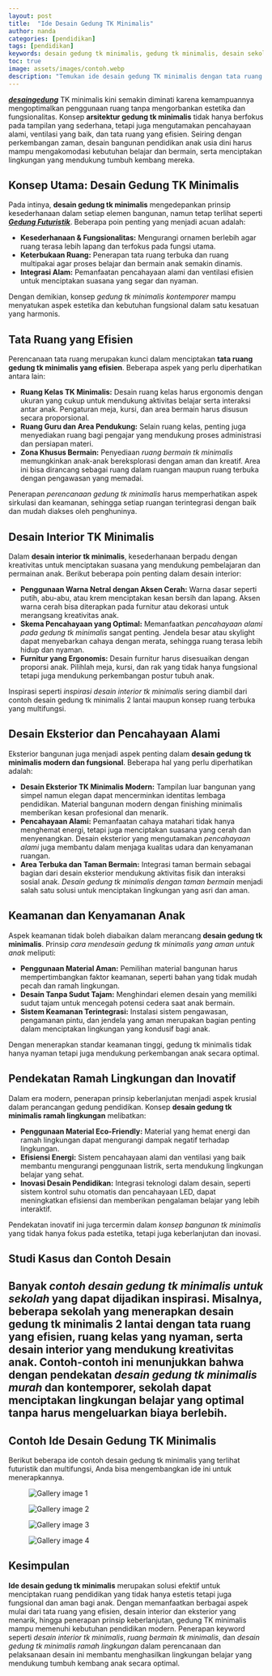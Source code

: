 ```yaml
---
layout: post
title:  "Ide Desain Gedung TK Minimalis"
author: nanda
categories: [pendidikan]
tags: [pendidikan]
keywords: desain gedung tk minimalis, gedung tk minimalis, desain sekolah tk minimalis, arsitektur gedung tk minimalis, desain interior tk minimalis, ruang kelas tk minimalis, tata ruang tk minimalis, ruang bermain tk minimalis, gedung taman kanak-kanak minimalis, desain bangunan pendidikan anak usia dini, desain eksterior tk minimalis, konsep gedung tk minimalis, perencanaan gedung tk minimalis, pencahayaan alami pada gedung tk minimalis, contoh desain gedung tk minimalis untuk sekolah, inspirasi desain interior tk minimalis, tata ruang gedung tk minimalis yang efisien, desain gedung tk minimalis 2 lantai, desain eksterior gedung tk minimalis modern, cara mendesain gedung tk minimalis yang aman untuk anak, desain gedung tk minimalis dengan taman bermain, desain gedung tk minimalis ramah lingkungan, desain gedung tk minimalis modern dan fungsional, arsitek gedung tk minimalis, konsep bangunan tk minimalis, sketsa desain gedung tk minimalis, gambaran desain gedung tk minimalis, inspirasi arsitektur tk minimalis, desain gedung tk minimalis murah, gedung tk minimalis kontemporer
toc: true
image: assets/images/contoh.webp
description: "Temukan ide desain gedung TK minimalis dengan tata ruang efisien, pencahayaan alami, dan sistem keamanan optimal. Inspirasi arsitektur modern untuk menciptakan ruang belajar yang aman dan menyenangkan bagi anak."
---
```


***[desaingedung](https://desaingedung.id/)*** TK minimalis kini semakin diminati karena kemampuannya mengoptimalkan penggunaan ruang tanpa mengorbankan estetika dan fungsionalitas. Konsep **arsitektur gedung tk minimalis** tidak hanya berfokus pada tampilan yang sederhana, tetapi juga mengutamakan pencahayaan alami, ventilasi yang baik, dan tata ruang yang efisien. Seiring dengan perkembangan zaman, desain bangunan pendidikan anak usia dini harus mampu mengakomodasi kebutuhan belajar dan bermain, serta menciptakan lingkungan yang mendukung tumbuh kembang mereka.

## Konsep Utama: Desain Gedung TK Minimalis

Pada intinya, **desain gedung tk minimalis** mengedepankan prinsip kesederhanaan dalam setiap elemen bangunan, namun tetap terlihat seperti ***[Gedung Futuristik](https://desaingedung.id/gedung-dunia/desain-gedung-futuristik-menginspirasi-dunia/)***. Beberapa poin penting yang menjadi acuan adalah:

- **Kesederhanaan & Fungsionalitas:** Mengurangi ornamen berlebih agar ruang terasa lebih lapang dan terfokus pada fungsi utama.
- **Keterbukaan Ruang:** Penerapan tata ruang terbuka dan ruang multipakai agar proses belajar dan bermain anak semakin dinamis.
- **Integrasi Alam:** Pemanfaatan pencahayaan alami dan ventilasi efisien untuk menciptakan suasana yang segar dan nyaman.

Dengan demikian, konsep *gedung tk minimalis kontemporer* mampu menyatukan aspek estetika dan kebutuhan fungsional dalam satu kesatuan yang harmonis.

## Tata Ruang yang Efisien

Perencanaan tata ruang merupakan kunci dalam menciptakan **tata ruang gedung tk minimalis yang efisien**. Beberapa aspek yang perlu diperhatikan antara lain:

- **Ruang Kelas TK Minimalis:** Desain ruang kelas harus ergonomis dengan ukuran yang cukup untuk mendukung aktivitas belajar serta interaksi antar anak. Pengaturan meja, kursi, dan area bermain harus disusun secara proporsional.
- **Ruang Guru dan Area Pendukung:** Selain ruang kelas, penting juga menyediakan ruang bagi pengajar yang mendukung proses administrasi dan persiapan materi.
- **Zona Khusus Bermain:** Penyediaan *ruang bermain tk minimalis* memungkinkan anak-anak bereksplorasi dengan aman dan kreatif. Area ini bisa dirancang sebagai ruang dalam ruangan maupun ruang terbuka dengan pengawasan yang memadai.

Penerapan *perencanaan gedung tk minimalis* harus memperhatikan aspek sirkulasi dan keamanan, sehingga setiap ruangan terintegrasi dengan baik dan mudah diakses oleh penghuninya.

## Desain Interior TK Minimalis

Dalam **desain interior tk minimalis**, kesederhanaan berpadu dengan kreativitas untuk menciptakan suasana yang mendukung pembelajaran dan permainan anak. Berikut beberapa poin penting dalam desain interior:

- **Penggunaan Warna Netral dengan Aksen Cerah:** Warna dasar seperti putih, abu-abu, atau krem menciptakan kesan bersih dan lapang. Aksen warna cerah bisa diterapkan pada furnitur atau dekorasi untuk merangsang kreativitas anak.
- **Skema Pencahayaan yang Optimal:** Memanfaatkan *pencahayaan alami pada gedung tk minimalis* sangat penting. Jendela besar atau skylight dapat menyebarkan cahaya dengan merata, sehingga ruang terasa lebih hidup dan nyaman.
- **Furnitur yang Ergonomis:** Desain furnitur harus disesuaikan dengan proporsi anak. Pilihlah meja, kursi, dan rak yang tidak hanya fungsional tetapi juga mendukung perkembangan postur tubuh anak.

Inspirasi seperti *inspirasi desain interior tk minimalis* sering diambil dari contoh desain gedung tk minimalis 2 lantai maupun konsep ruang terbuka yang multifungsi.

## Desain Eksterior dan Pencahayaan Alami

Eksterior bangunan juga menjadi aspek penting dalam **desain gedung tk minimalis modern dan fungsional**. Beberapa hal yang perlu diperhatikan adalah:

- **Desain Eksterior TK Minimalis Modern:** Tampilan luar bangunan yang simpel namun elegan dapat mencerminkan identitas lembaga pendidikan. Material bangunan modern dengan finishing minimalis memberikan kesan profesional dan menarik.
- **Pencahayaan Alami:** Pemanfaatan cahaya matahari tidak hanya menghemat energi, tetapi juga menciptakan suasana yang cerah dan menyenangkan. Desain eksterior yang mengutamakan *pencahayaan alami* juga membantu dalam menjaga kualitas udara dan kenyamanan ruangan.
- **Area Terbuka dan Taman Bermain:** Integrasi taman bermain sebagai bagian dari desain eksterior mendukung aktivitas fisik dan interaksi sosial anak. *Desain gedung tk minimalis dengan taman bermain* menjadi salah satu solusi untuk menciptakan lingkungan yang asri dan aman.

## Keamanan dan Kenyamanan Anak

Aspek keamanan tidak boleh diabaikan dalam merancang **desain gedung tk minimalis**. Prinsip *cara mendesain gedung tk minimalis yang aman untuk anak* meliputi:

- **Penggunaan Material Aman:** Pemilihan material bangunan harus mempertimbangkan faktor keamanan, seperti bahan yang tidak mudah pecah dan ramah lingkungan.
- **Desain Tanpa Sudut Tajam:** Menghindari elemen desain yang memiliki sudut tajam untuk mencegah potensi cedera saat anak bermain.
- **Sistem Keamanan Terintegrasi:** Instalasi sistem pengawasan, pengamanan pintu, dan jendela yang aman merupakan bagian penting dalam menciptakan lingkungan yang kondusif bagi anak.

Dengan menerapkan standar keamanan tinggi, gedung tk minimalis tidak hanya nyaman tetapi juga mendukung perkembangan anak secara optimal.

## Pendekatan Ramah Lingkungan dan Inovatif

Dalam era modern, penerapan prinsip keberlanjutan menjadi aspek krusial dalam perancangan gedung pendidikan. Konsep **desain gedung tk minimalis ramah lingkungan** melibatkan:

- **Penggunaan Material Eco-Friendly:** Material yang hemat energi dan ramah lingkungan dapat mengurangi dampak negatif terhadap lingkungan.
- **Efisiensi Energi:** Sistem pencahayaan alami dan ventilasi yang baik membantu mengurangi penggunaan listrik, serta mendukung lingkungan belajar yang sehat.
- **Inovasi Desain Pendidikan:** Integrasi teknologi dalam desain, seperti sistem kontrol suhu otomatis dan pencahayaan LED, dapat meningkatkan efisiensi dan memberikan pengalaman belajar yang lebih interaktif.

Pendekatan inovatif ini juga tercermin dalam *konsep bangunan tk minimalis* yang tidak hanya fokus pada estetika, tetapi juga keberlanjutan dan inovasi.

## Studi Kasus dan Contoh Desain

Banyak *contoh desain gedung tk minimalis untuk sekolah* yang dapat dijadikan inspirasi. Misalnya, beberapa sekolah yang menerapkan desain gedung tk minimalis 2 lantai dengan tata ruang yang efisien, ruang kelas yang nyaman, serta desain interior yang mendukung kreativitas anak. Contoh-contoh ini menunjukkan bahwa dengan pendekatan *desain gedung tk minimalis murah* dan kontemporer, sekolah dapat menciptakan lingkungan belajar yang optimal tanpa harus mengeluarkan biaya berlebih.
---
## Contoh Ide Desain Gedung TK Minimalis
Berikut beberapa ide contoh desain gedung tk minimalis yang terlihat futuristik dan multifungsi, Anda bisa mengembangkan ide ini untuk menerapkannya.

  <div class="gallery ">
  <!-- gallery-item -->
   <figure class="gallery__item gallery__item--1 mb-0">
     <img src="/assets/images/desain1.webp" alt="Gallery image 1" class="gallery__img rounded-3">
   </figure>
    <!-- gallery-item -->
   <figure class="gallery__item gallery__item--2 mb-0">
     <img src="/assets/images/desain2.webp" alt="Gallery image 2" class="gallery__img rounded-3">
   </figure>
    <!-- gallery-item -->
   <figure class="gallery__item gallery__item--3 mb-0">
     <img src="/assets/images/desain3.webp" alt="Gallery image 3" class="gallery__img rounded-3">
   </figure>
    <!-- gallery-item -->
   <figure class="gallery__item gallery__item--4 mb-0">
     <img src="/assets/images/desain4.webp" alt="Gallery image 4" class="gallery__img rounded-3">
   </figure>
  
 </div>

## Kesimpulan

**Ide desain gedung tk minimalis** merupakan solusi efektif untuk menciptakan ruang pendidikan yang tidak hanya estetis tetapi juga fungsional dan aman bagi anak. Dengan memanfaatkan berbagai aspek mulai dari tata ruang yang efisien, desain interior dan eksterior yang menarik, hingga penerapan prinsip keberlanjutan, gedung TK minimalis mampu memenuhi kebutuhan pendidikan modern. Penerapan keyword seperti *desain interior tk minimalis*, *ruang bermain tk minimalis*, dan *desain gedung tk minimalis ramah lingkungan* dalam perencanaan dan pelaksanaan desain ini membantu menghasilkan lingkungan belajar yang mendukung tumbuh kembang anak secara optimal.

